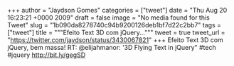 
+++
author = "Jaydson Gomes"
categories = ["tweet"]
date = "Thu Aug 20 16:23:21 +0000 2009"
draft = false
image = "No media found for this Tweet"
slug = "1b090da8278740c94b9200126deb1bf7d22c2bb7"
tags = ["tweet"]
title = """Efeito Text 3D com jQuery..."""
tweet = true
tweet_url = "https://twitter.com/jaydson/status/3430067821"
+++
Efeito Text 3D com jQuery, bem massa! RT: @elijahmanor: '3D Flying Text in jQuery" #tech #jquery http://bit.ly/gegSD
